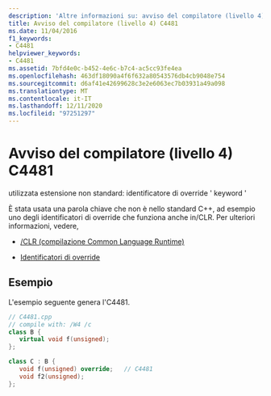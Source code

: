 ```yaml
---
description: 'Altre informazioni su: avviso del compilatore (livello 4) C4481'
title: Avviso del compilatore (livello 4) C4481
ms.date: 11/04/2016
f1_keywords:
- C4481
helpviewer_keywords:
- C4481
ms.assetid: 7bfd4e0c-b452-4e6c-b7c4-ac5cc93fe4ea
ms.openlocfilehash: 463df18090a4f6f632a80543576db4cb9048e754
ms.sourcegitcommit: d6af41e42699628c3e2e6063ec7b03931a49a098
ms.translationtype: MT
ms.contentlocale: it-IT
ms.lasthandoff: 12/11/2020
ms.locfileid: "97251297"
---
```

# <a name="compiler-warning-level-4-c4481"></a>Avviso del compilatore (livello 4) C4481

utilizzata estensione non standard: identificatore di override ' keyword '

È stata usata una parola chiave che non è nello standard C++, ad esempio uno degli identificatori di override che funziona anche in/CLR.  Per ulteriori informazioni, vedere,

- [/CLR (compilazione Common Language Runtime)](../../build/reference/clr-common-language-runtime-compilation.md)

- [Identificatori di override](../../extensions/override-specifiers-cpp-component-extensions.md)

## <a name="example"></a>Esempio

L'esempio seguente genera l'C4481.

```cpp
// C4481.cpp
// compile with: /W4 /c
class B {
   virtual void f(unsigned);
};

class C : B {
   void f(unsigned) override;   // C4481
   void f2(unsigned);
};
```
